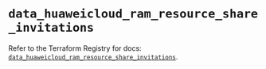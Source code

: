 # `data_huaweicloud_ram_resource_share_invitations`

Refer to the Terraform Registry for docs: [`data_huaweicloud_ram_resource_share_invitations`](https://registry.terraform.io/providers/huaweicloud/huaweicloud/1.71.1/docs/data-sources/ram_resource_share_invitations).
